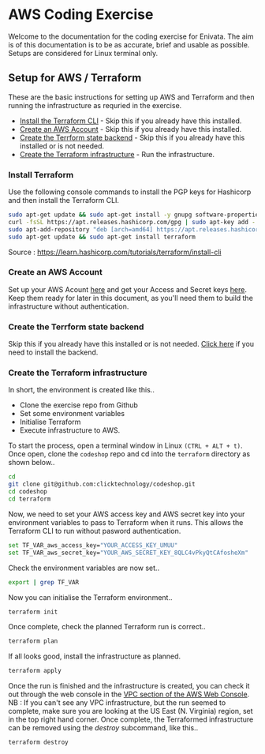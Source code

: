 # AWS Coding Exercise

Welcome to the documentation for the coding exercise for Enivata.
The aim is of this documentation is to be as accurate, brief and usable as possible.  Setups are considered for Linux terminal only.

## Setup for AWS / Terraform

These are the basic instructions for setting up AWS and Terraform and then running the infrastructure as requried in the exercise.

- [Install the Terraform CLI](#install-terraform) - Skip this if you already have this installed.
- [Create an AWS Account](#create-an-aws-account) - Skip this if you already have this installed.
- [Create the Terrform state backend](state/README.md#install-terraform) - Skip this if you already have this installed or is not needed.
- [Create the Terraform infrastructure](#create-the-terraform-infrastructure) - Run the infrastructure.

### Install Terraform

Use the following console commands to install the PGP keys for Hashicorp and then install the Terraform CLI.
```sh
sudo apt-get update && sudo apt-get install -y gnupg software-properties-common curl
curl -fsSL https://apt.releases.hashicorp.com/gpg | sudo apt-key add -
sudo apt-add-repository "deb [arch=amd64] https://apt.releases.hashicorp.com $(lsb_release -cs) main"
sudo apt-get update && sudo apt-get install terraform
```
Source : https://learn.hashicorp.com/tutorials/terraform/install-cli

### Create an AWS Account
Set up your AWS Acount [here](https://docs.aws.amazon.com/polly/latest/dg/setting-up.html) and get your Access and Secret keys [here](https://docs.aws.amazon.com/IAM/latest/UserGuide/id_credentials_access-keys.html).  Keep them ready for later in this document, as you'll need them to build the infrastructure without authentication.

### Create the Terrform state backend
Skip this if you already have this installed or is not needed.  [Click here](state/README.md#install-terraform) if you need to install the backend.

### Create the Terraform infrastructure
In short, the environment is created like this..
- Clone the exercise repo from Github
- Set some environment variables
- Initialise Terraform
- Execute infrastructure to AWS.

To start the process, open a terminal window in Linux `(CTRL + ALT + t)`.  Once open, clone the `codeshop` repo and cd into the `terraform` directory as shown below..
```sh
cd
git clone git@github.com:clicktechnology/codeshop.git
cd codeshop
cd terraform
```

Now, we need to set your AWS access key and AWS secret key into your environment variables to pass to Terraform when it runs.  This allows the Terraform CLI to run without pasword authentication.
```sh
set TF_VAR_aws_access_key="YOUR_ACCESS_KEY_UMUU"
set TF_VAR_aws_secret_key="YOUR_AWS_SECRET_KEY_8QLC4vPkyQtCAfosheXm"
```
Check the environment variables are now set..

```sh
export | grep TF_VAR
```

Now you can initialise the Terraform environment..
```sh
terraform init
```

Once complete, check the planned Terraform run is correct..
```sh
terraform plan
```

If all looks good, install the infrastructure as planned.
```sh
terraform apply
```

Once the run is finished and the infrastructure is created, you can check it out through the web console in the [VPC section of the AWS Web Console](https://console.aws.amazon.com/vpc/home?region=us-east-1).  NB : If you can't see any VPC infrastructure, but the run seemed to complete, make sure you are looking at the US East (N. Virginia) region, set in the top right hand corner.
Once complete, the Terraformed infrastructure can be removed using the _destroy_ subcommand, like this..
```sh
terraform destroy
```
